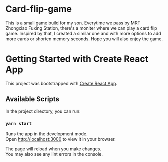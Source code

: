# Card-flip-game

This is a small game build for my son. 
Everytime we pass by MRT Zhongxiao Fuxing Station, there's a moniter where we can play a card flip game. 
Inspired by that, I created a similar one and with more options to add more cards or shorten memory seconds. 
Hope you will also enjoy the game.

# Getting Started with Create React App

This project was bootstrapped with [Create React App](https://github.com/facebook/create-react-app).

## Available Scripts

In the project directory, you can run:

### `yarn start`

Runs the app in the development mode.\
Open [http://localhost:3000](http://localhost:3000) to view it in your browser.

The page will reload when you make changes.\
You may also see any lint errors in the console.